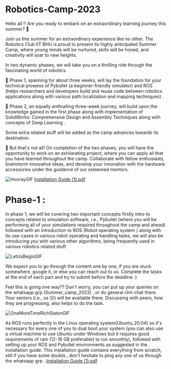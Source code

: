 # Robotics-Camp-2023

Hello all !! Are you ready to embark on an extraordinary learning journey this summer? 🥵

Join us this summer for an extraordinary experience like no other. The Robotics Club IIT BHU is proud to present its highly anticipated Summer Camp, where young minds will be nurtured, skills will be honed, and creativity will soar to new heights.

In two dynamic phases, we will take you on a thrilling ride through the fascinating world of robotics. 

🤖 Phase 1, spanning for about three weeks, will lay the foundation for your technical prowess of Pybullet (a beginner-friendly simulator) and ROS (helps researchers and developers build and reuse code between robotics applications along with various path localization and mapping techniques) .

🤖 Phase 2, an equally enthralling three-week journey, will build upon the knowledge gained in the first phase along with implementation of SolidWorks: Comprehensive Design and Assembly Techniques along with concepts of Deep Learning . 

Some extra related stuff will be added as the camp advances towards its destination.

🎯 But that's not all! On completion of the two phases, you will have the opportunity to work on an exhilarating project, where you can apply all that you have learned throughout the camp. Collaborate with fellow enthusiasts, brainstorm innovative ideas, and develop your innovation with the hardware accessories under the guidance of our esteemed mentors.
  
![HoorayGIF](https://github.com/Robotics-Club-IIT-BHU/Robotics-Camp-2023/assets/100301165/3548e751-e475-437d-8c6f-0bd432eb3846)
[Installation Guide (1).pdf](https://github.com/Robotics-Club-IIT-BHU/Robotics-Camp-2023/files/11522721/Installation.Guide.1.pdf)

# Phase-1 :

In phase 1, we will be covering two important concepts firstly intro to concepts related to simulation software, i.e., Pybullet (where you will be performing all of your simulations required throughout the camp and ahead) followed with an introduction to ROS (Robot operating system ) along with its use-cases in various robot operating and handling tasks, we will also be introducing you with various other algorithms, being frequently used in various robotics related stuff.

![LetUsBeginGIF](https://github.com/Robotics-Club-IIT-BHU/Robotics-Camp-2023/assets/100301165/b3e1710b-37ca-4b20-aeb5-512a3cd2c475)

We expect you to go through the content one by one, if you are stuck somewhere, google it, or else you can reach out to us. Complete the tasks at the end of each part and try to submit before the deadline :)

Feel this is going one way?? Don't worry, you can put up your queries on the whatsapp grp (Summer_camp_2023) , or do general chit-chat there. Your seniors (i.e., us 😌) will be available there. Discussing with peers, how they are progressing, also helps to do the task.

![OneMoreTimeRichSlatonGIF](https://github.com/Robotics-Club-IIT-BHU/Robotics-Camp-2023/assets/100301165/41ea63e2-87a7-4ee2-b3e7-a17e188bd238)

As ROS runs perfectly in the Linux operating system(Ubuntu_20.04) so it's necessary for every one of you to dual boot your system (you can also use a virtual machine to use Ubuntu under Windows but it requires good requirements of ram (12-16 GB preferable) to run smoothly), followed with setting up your ROS and Pybullet environments as suggested in the installation guide. This installation guide contains everything from scratch, still if you have some doubts , don't hesitate to ping any one of us through the whatsapp grp . 
[Installation Guide (1).pdf](https://github.com/Robotics-Club-IIT-BHU/Robotics-Camp-2023/files/11522721/Installation.Guide.1.pdf)
